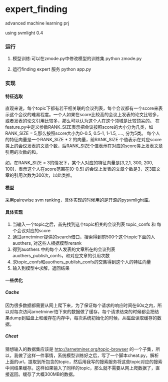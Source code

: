 expert_finding
==============

advanced machine learning prj

using svmlight 0.4


### 运行 ###
1. 模型训练:可以在zmode.py中修改模型的训练集
        python zmode.py

1. 运行finding expert 服务
        python app.py 

### 实现 ###

#### 特征选取 ####
直观来说，每个topic下都有若干相关联的会议列表，每个会议都有一个score来表示这个会议的难易程度。一个人如果在score比较高的会议上发表的论文比较多，或者发表的论文引用比较多，那么可以认为这个人在这个领域是比较顶尖的。
在feature.py中定义参数RANK_SIZE表示把会议按照score的大小分为几类，如RANK_SIZE = 5,那么按照score大小为0-0.5, 0.5-1, 1-1.5, ...., 分为5类。
每个人的特征向量是一个RANK_SIZE * 2 的向量，前RANK_SIZE 个值表示在对应score类上的会议发表的文章个数，后RANK_SIZE个值表示在对应的score类上发表文章引用的次数的和。

如，在RANK_SIZE = 3的情况下，某个人对应的特征向量是[3,2,1, 300, 200, 100]，表示这个人在score范围在[0-0.5] 的会议上发表的文章个数是3，这3篇文章的引用次数为300次，以此类推。

#### 模型 ####
采用pairewise svm ranking，具体实现的时候用的是开源的pysvmlight库。

#### 具体实现 ####
1. 当输入一个topic之后，首先找到这个topic相关的会议列表 topic_confs 和 每个会议对应的score
1. 通过arnetminer提供的search借口，搜索得到前500个这个topic下面的人 auothers, 对这些人根据模型rerank
1. 得到auothers 中的每个人发表的文章所在的会议列表 auothers_publish_confs，和对应文章的引用次数
1. 求topic_confs和auothers_publish_confs的交集得到这个人的特征向量
1. 输入到模型中求解，返回结果

#### 一些优化 ####

##### Cache #####
因为很多数据都需要从网上爬下来，为了保证每个请求的响应时间在60s之内，所以对每次访问arnetminer怕下来的数据做了缓存，每个请求结束的时候都会把结果dump到磁盘上和缓存在内存中，每次系统初始化的时候，从磁盘读取缓存的数据。


##### Cheat #####
猜想输入的数据集应该是 http://arnetminer.org/topic-browser 的一个子集，所以，我做了这样一件事情，系统模型训练好之后，写了一个脚本cheat.py，解析上面的url，提取到所包含的topic，然后用我写的搜索服务将这些topic对应的搜索中间结果缓存。这样如果输入了同样的topic，那么就不需要从网上爬数据了，直接返回。缓存了大概300MB的数据。


